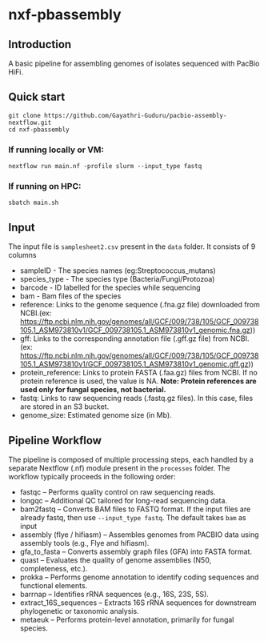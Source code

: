 # nxf-pbassembly

## Introduction
A basic pipeline for assembling genomes of isolates sequenced with PacBio HiFi. 

## Quick start
```
git clone https://github.com/Gayathri-Guduru/pacbio-assembly-nextflow.git
cd nxf-pbassembly
```

### If running locally or VM:

```nextflow run main.nf -profile slurm --input_type fastq ```

### If running on HPC:
``` sbatch main.sh ```

## Input

The input file is ```samplesheet2.csv``` present in the ```data``` folder. It consists of 9 columns 
- sampleID - The species names (eg:Streptococcus_mutans)
- species_type - The species type (Bacteria/Fungi/Protozoa)
- barcode - ID labelled for the species while sequencing
- bam - Bam files of the species
- reference: Links to the genome sequence (.fna.gz file) downloaded from NCBI.(ex: https://ftp.ncbi.nlm.nih.gov/genomes/all/GCF/009/738/105/GCF_009738105.1_ASM973810v1/GCF_009738105.1_ASM973810v1_genomic.fna.gz))
- gff: Links to the corresponding annotation file (.gff.gz file) from NCBI. (ex: https://ftp.ncbi.nlm.nih.gov/genomes/all/GCF/009/738/105/GCF_009738105.1_ASM973810v1/GCF_009738105.1_ASM973810v1_genomic.gff.gz)) 
- protein_reference: Links to protein FASTA (.faa.gz) files from NCBI. If no protein reference is used, the value is NA. 
  **Note: Protein references are used only for fungal species, not bacterial.**
- fastq: Links to raw sequencing reads (.fastq.gz files). In this case, files are stored in an S3 bucket.
- genome_size: Estimated genome size (in Mb).

## Pipeline Workflow

The pipeline is composed of multiple processing steps, each handled by a separate Nextflow (.nf) module present in the ```processes``` folder. The workflow typically proceeds in the following order:

- fastqc – Performs quality control on raw sequencing reads.
- longqc – Additional QC tailored for long-read sequencing data.
- bam2fastq – Converts BAM files to FASTQ format. If the input files are already fastq, then use ```--input_type fastq```. The default takes ```bam``` as input
- assembly (flye / hifiasm) – Assembles genomes from PACBIO data using assembly tools (e.g., Flye and hifiasm).
- gfa_to_fasta – Converts assembly graph files (GFA) into FASTA format.
- quast – Evaluates the quality of genome assemblies (N50, completeness, etc.).
- prokka – Performs genome annotation to identify coding sequences and functional elements.
- barrnap – Identifies rRNA sequences (e.g., 16S, 23S, 5S).
- extract_16S_sequences – Extracts 16S rRNA sequences for downstream phylogenetic or taxonomic analysis.
- metaeuk – Performs protein-level annotation, primarily for fungal species.

